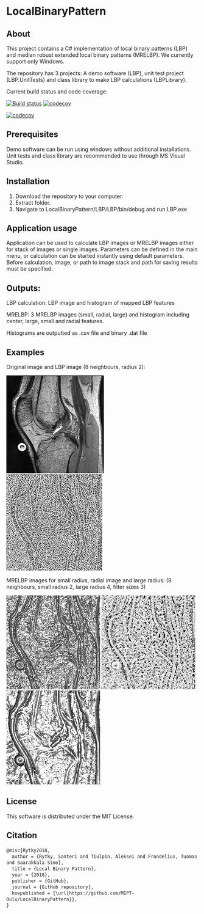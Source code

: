 # LocalBinaryPattern
## About
This project contains a C# implementation of local binary patterns (LBP) and  median robust extended local binary patterns (MRELBP). We currently support only Windows.

The repository has 3 projects: A demo software (LBP), unit test project (LBP.UnitTests) and class library to make LBP calculations (LBPLibrary).

Current build status and code coverage:  

[![Build status](https://ci.appveyor.com/api/projects/status/d0c6874wheduojbe?svg=true "Build status")](https://ci.appveyor.com/project/sarytky/localbinarypattern-g7kbi)
[![codecov](https://codecov.io/gh/MIPT-Oulu/LocalBinaryPattern/branch/master/graph/badge.svg "Code coverage")](https://codecov.io/gh/MIPT-Oulu/LocalBinaryPattern)

[![codecov](https://codecov.io/gh/MIPT-Oulu/LocalBinaryPattern/branch/master/graphs/icicle.svg "Code coverage graph. Top section represents entire project, middle section folders and bottom section individual files.")](https://codecov.io/gh/MIPT-Oulu/LocalBinaryPattern/tree/master/LBP/LBPLibrary)

## Prerequisites
Demo software can be run using windows without additional installations.
Unit tests and class library are recommended to use through MS Visual Studio.

## Installation
1. Download the repository to your computer.
2. Extract folder.
3. Navigate to LocalBinaryPattern/LBP/LBP/bin/debug and run LBP.exe

## Application usage
Application can be used to calculate LBP images or MRELBP images either for stack of images or single images. Parameters can be defined in the main menu, or calculation can be started instantly using default parameters. Before calculation, image, or path to image stack and path for saving results must be specified.

## Outputs: 
LBP calculation: LBP image and histogram of mapped LBP features

MRELBP: 3 MRELBP images (small, radial, large) and histogram including center, large, small and radial features.

Histograms are outputted as .csv file and binary .dat file

## Examples
Original image and LBP image (8 neighbours, radius 2):

![Original image](https://github.com/MIPT-Oulu/LocalBinaryPattern/blob/master/pictures/MRI_original.png) ![LBP image](https://github.com/MIPT-Oulu/LocalBinaryPattern/blob/master/pictures/MRI_LBP.png)

MRELBP images for small radius, radial image and large radius: (8 neighbours, small radius 2, large radius 4, filter sizes 3)

![Small radius](https://github.com/MIPT-Oulu/LocalBinaryPattern/blob/master/pictures/MRI_small.png) ![Radial image](https://github.com/MIPT-Oulu/LocalBinaryPattern/blob/master/pictures/MRI_radial.png) ![Large radius](https://github.com/MIPT-Oulu/LocalBinaryPattern/blob/master/pictures/MRI_large.png)

## License

This software is distributed under the MIT License.

## Citation
```
@misc{Rytky2018,
  author = {Rytky, Santeri and Tiulpin, Aleksei and Frondelius, Tuomas and Saarakkala Simo},
  title = {Local Binary Pattern},
  year = {2018},
  publisher = {GitHub},
  journal = {GitHub repository},
  howpublished = {\url{https://github.com/MIPT-Oulu/LocalBinaryPattern}},
}
```
